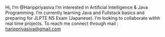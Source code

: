    Hi, I’m @Harippriyasiva
   I’m interested in Artificial Intelligence & Java Programming.
   I’m currently learning Java and Fullstack basics and preparing for JLPTE N5 Exam (Japanese).
   I’m looking to collaborate withh real time projects.
   To reach me connect through mail : harippriyasiva@gmail.com

